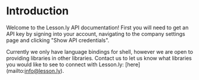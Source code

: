 
# Introduction

Welcome to the Lesson.ly API documentation! First you will need to get an API key by signing into your account, navigating to the company settings page and clicking "Show API credentials".

Currently we only have language bindings for shell, however we are open to providing libraries in other libraries.  Contact us to let us know what libraries you would like to see to connect with Lesson.ly:  [here] (mailto:info@lesson.ly).
